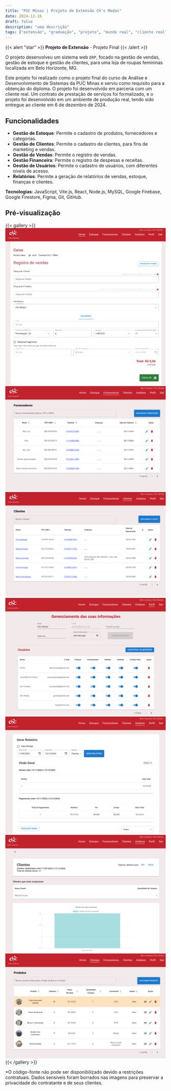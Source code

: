 ```yaml
---
title: "PUC Minas | Projeto de Extensão Ch'c Modas"
date: 2024-12-16
draft: false
description: "uma descrição"
tags: ["extensão", "graduação", "projeto", "mundo real", "cliente real", "indústria", "colaboração", "negócios" ]
---
```


{{< alert "star" >}}
**Projeto de Extensão** - Projeto Final
{{< /alert >}}

O projeto desenvolveu um sistema web `ERP`, focado na gestão de vendas, gestão de estoque e gestão de clientes, para uma loja de roupas femininas localizada em Belo Horizonte, MG.

Este projeto foi realizado como o projeto final do curso de Análise e Desenvolvimento de Sistemas da PUC Minas e serviu como requisito para a obtenção do diploma. O projeto foi desenvolvido em parceria com um cliente real. Um contrato de prestação de serviços foi formalizado, e o projeto foi desenvolvido em um ambiente de produção real, tendo sido entregue ao cliente em 6 de dezembro de 2024.

## Funcionalidades

- **Gestão de Estoque**: Permite o cadastro de produtos, fornecedores e categorias.
- **Gestão de Clientes**: Permite o cadastro de clientes, para fins de marketing e vendas.
- **Gestão de Vendas**: Permite o registro de vendas.
- **Gestão Financeira**: Permite o registro de despesas e receitas.
- **Gestão de Usuários**: Permite o cadastro de usuários, com diferentes níveis de acesso.
- **Relatórios**: Permite a geração de relatórios de vendas, estoque, finanças e clientes.

**Tecnologias**: JavaScript, Vite.js, React, Node.js, MySQL, Google Firebase, Google Firestore, Figma, Git, GitHub.

## Pré-visualização

{{< gallery >}}
  <img src="gallery/ChicModas1.png" class="grid-w500 md:grid-w33 xl:grid-w25" />
  <img src="gallery/ChicModas3.png" class="grid-w50 md:grid-w33 xl:grid-w25" />
  <img src="gallery/ChicModas4.png" class="grid-w50 md:grid-w33 xl:grid-w25" />
  <img src="gallery/ChicModas5.png" class="grid-w50 md:grid-w33 xl:grid-w25" />
  <img src="gallery/ChicModas6.png" class="grid-w50 md:grid-w33 xl:grid-w25" />
  <img src="gallery/ChicModas7.png" class="grid-w50 md:grid-w33 xl:grid-w25" />
  <img src="featured.png"           class="grid-w50 md:grid-w33 xl:grid-w25" />
{{< /gallery >}}

*O código-fonte não pode ser disponibilizado devido a restrições contratuais. Dados sensíveis foram borrados nas imagens para preservar a privacidade do contratante e de seus clientes.
